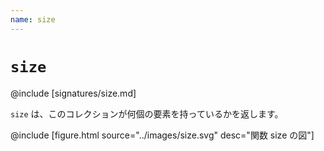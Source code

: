 ```yaml
---
name: size
---
```


# `size`

@include [signatures/size.md]

`size` は、このコレクションが何個の要素を持っているかを返します。

@include [figure.html source="../images/size.svg" desc="関数 size の図"]
